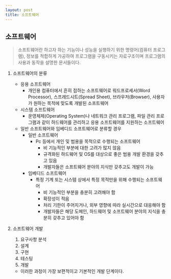 ```yaml
---
layout: post
title: 소프트웨어
---
```


## 소프트웨어

>소프트웨어란 하고자 하는 기능이나 성능을 실행하기 위한 명령어(컴퓨터 프로그램), 정보를 적합하게 가공하여 프로그램을 구동시키는 자료구조이며 프로그램의 사용과 동작을 설명한 문서들이다.

1. 소프트웨어의 분류
    - 응용 소프트웨어
        - 개인용 컴퓨터에서 흔히 접하는 소프트웨어로 워드프로세서(Word Processor), 스프레드시트(Spread Sheet), 브라우저(Browser), 사용자가 원하는 목적에 맞도록 개발된 소프트웨어
    - 시스템 소프트웨어
        - 운영체제(Operating System)나 네트워크 관리 프로그램, 파일 관리 프로그램과 같이 하드웨어를 관리하고 응용 소프트웨어를 지원하는 소프트웨어
  
    *  일반 소프트웨어와 임베디드 소프트웨어로 분류할 경우
        - 일반 소프트웨어 
            - Pc 등에서 개인 및 범용을 목적으로 수행되는 소프트웨어
                - 비 기능적인 부분에 대한 고려가 많지 않음
                - 규격화된 하드웨어 및 OS를 대상으로 좋은 범용 개발 환경을 갖추고 있음
                - 개발자들은 소프트웨어 분야의 지식만 갖추고도 개발이 가능
         - 임베디드 소프트웨어
            - 특정 기계 또는 시스템 상에서 특정 목적만을 위해 수행되는 소프트웨어
                - 비 기능적인 부분을 충분히 고려해야 함
                - 확장성이 적음
                - 처리 기한이 주어지거나, 외부 영향에 따라 실시간으로 대응해야 함
                - 개발자들은 해당 도메인, 하드웨어 및 소프트웨어 분야의 지식을 충분히 갖추고 있어야 함

2. 소프트웨어 개발
    1. 요구사항 분석
    2. 설계
    3. 구현
    4. 테스팅
    5. 개발
    - 이러한 과정이 가장 보편적이고 기본적인 개발 단계이다.
